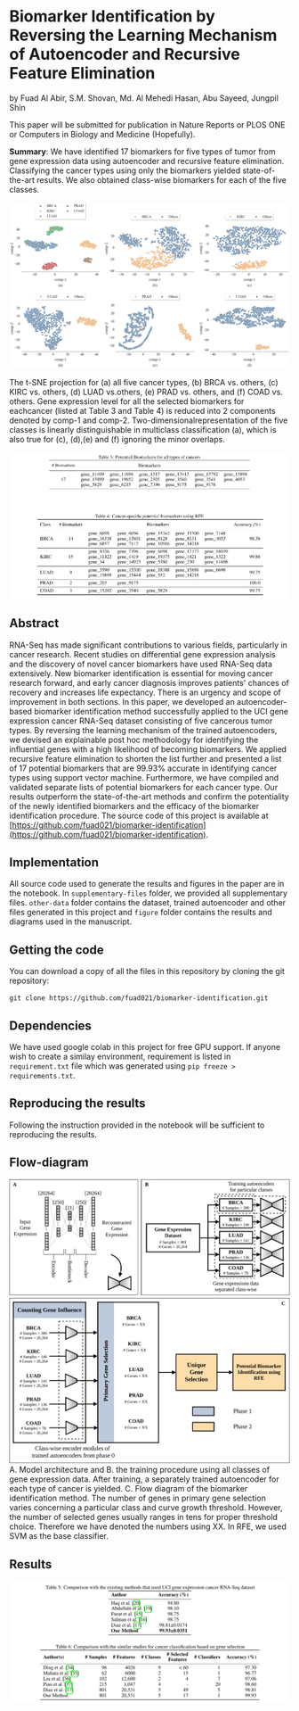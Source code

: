 # Biomarker Identification by Reversing the Learning Mechanism of Autoencoder and Recursive Feature Elimination

by
Fuad Al Abir, S.M. Shovan, Md. Al Mehedi Hasan, Abu Sayeed, Jungpil Shin

This paper will be submitted for publication in Nature Reports or PLOS ONE or Computers in Biology and Medicine (Hopefully).

**Summary**: We have identified 17 biomarkers for five types of tumor from gene expression data using autoencoder and recursive feature elimination. Classifying the cancer types using only the biomarkers yielded state-of-the-art results. We also obtained class-wise biomarkers for each of the five classes.

![](figures/tsne.png)

The t-SNE projection for (a) all five cancer types, (b) BRCA vs. others, (c) KIRC vs. others, (d) LUAD vs.others, (e) PRAD vs. others, and (f) COAD vs. others. Gene expression level for all the selected biomarkers for eachcancer (listed at Table 3 and Table 4) is reduced into 2 components denoted by comp-1 and comp-2. Two-dimensionalrepresentation of the five classes is linearly distinguishable in multiclass classification (a), which is also true for (c), (d),(e) and (f) ignoring the minor overlaps.

![](figures/biomarker-table.png)

## Abstract

RNA-Seq has made significant contributions to various fields, particularly in cancer research. Recent studies on differential gene expression analysis and the discovery of novel cancer biomarkers have used RNA-Seq data extensively. New biomarker identification is essential for moving cancer research forward, and early cancer diagnosis improves patients' chances of recovery and increases life expectancy. There is an urgency and scope of improvement in both sections. In this paper, we developed an autoencoder-based biomarker identification method successfully applied to the UCI gene expression cancer RNA-Seq dataset consisting of five cancerous tumor types. By reversing the learning mechanism of the trained autoencoders, we devised an explainable post hoc methodology for identifying the influential genes with a high likelihood of becoming biomarkers. We applied recursive feature elimination to shorten the list further and presented a list of 17 potential biomarkers that are 99.93\% accurate in identifying cancer types using support vector machine. Furthermore, we have compiled and validated separate lists of potential biomarkers for each cancer type. Our results outperform the state-of-the-art methods and confirm the potentiality of the newly identified biomarkers and the efficacy of the biomarker identification procedure. The source code of this project is available at [https://github.com/fuad021/biomarker-identification](https://github.com/fuad021/biomarker-identification). 

## Implementation

All source code used to generate the results and figures in the paper are in the notebook. In `supplementary-files` folder, we provided all supplementary files. `other-data` folder contains the dataset, trained autoencoder and other files generated in this project and `figure` folder contains the results and diagrams used in the manuscript.

## Getting the code

You can download a copy of all the files in this repository by cloning the git repository:

    git clone https://github.com/fuad021/biomarker-identification.git

## Dependencies
We have used google colab in this project for free GPU support. If anyone wish to create a similay environment, requirement is listed in `requirement.txt` file which was generated using `pip freeze > requirements.txt`.

## Reproducing the results
Following the instruction provided in the notebook will be sufficient to reproducing the results.

## Flow-diagram
![](figures/map.png)
A. Model architecture and B. the training procedure using all classes of gene expression data. After training, a separately trained autoencoder for each type of cancer is yielded. C. Flow diagram of the biomarker identification method. The number of genes in primary gene selection varies concerning a particular class and curve growth threshold. However, the number of selected genes usually ranges in tens for proper threshold choice. Therefore we have denoted the numbers using XX. In RFE, we used SVM as the base classifier.

## Results
![](figures/comparison-table.png)
